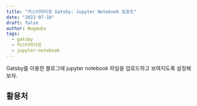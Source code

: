 ```yaml
---
title: "커스터마이징 Gatsby: Jupyter Notebook 임포트"
date: "2022-07-10"
draft: false
author: Nugmubs
tags:
  - gatsby
  - 커스터마이징
  - jupyter-notebook
---
```


Gatsby를 이용한 블로그에 jupyter notebook 파일을 업로드하고 보여지도록 설정해보자.

## 활용처

